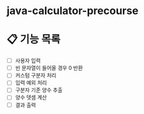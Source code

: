 # java-calculator-precourse

# 📋 기능 목록
- [ ]  사용자 입력
- [ ]  빈 문자열이 들어올 경우 0 반환
- [ ]  커스텀 구분자 처리
- [ ]  입력 예외 처리
- [ ]  구분자 기준 양수 추출
- [ ]  양수 뎃셈 계산
- [ ]  결과 출력